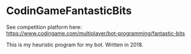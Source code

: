 # CodinGameFantasticBits

See competition platform here: https://www.codingame.com/multiplayer/bot-programming/fantastic-bits

This is my heuristic program for my bot. Written in 2018.
